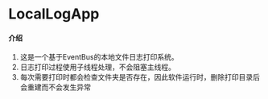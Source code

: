 # LocalLogApp

#### 介绍
1. 这是一个基于EventBus的本地文件日志打印系统。
2. 日志打印过程使用子线程处理，不会阻塞主线程。
3. 每次需要打印时都会检查文件夹是否存在，因此软件运行时，删除打印目录后会重建而不会发生异常

